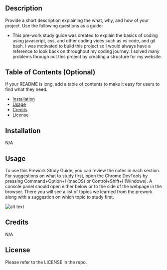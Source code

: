 # <Prework-Study-Guide>

## Description

Provide a short description explaining the what, why, and how of your project. Use the following questions as a guide:

- This pre-work study guide was created to explain the basics of coding using javascript, css, and other coding vices such as vs code, and git bash.  I was motivated to build this project so I would always have a reference to look back on throughout my coding journey.  I solved many problems through out this project by creating a structure for my website.

## Table of Contents (Optional)

If your README is long, add a table of contents to make it easy for users to find what they need.

- [Installation](#installation)
- [Usage](#usage)
- [Credits](#credits)
- [License](#license)

## Installation

N/A

## Usage

To use this Prework Study Guide, you can review the notes in each section. For suggestions on what to study first, open the Chrome DevTools by pressing Command+Option+I (macOS) or Control+Shift+I (Windows). A console panel should open either below or to the side of the webpage in the browser. There you will see a list of topics we learned from the prework along with a suggestion on which topic to study first.

![alt text](assets/images/screenshot.png)

## Credits

N/A

## License

Please refer to the LICENSE in the repo.
